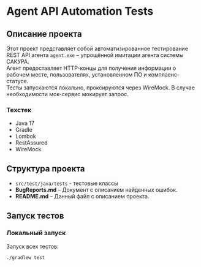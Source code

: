 # Agent API Automation Tests

## Описание проекта

Этот проект представляет собой автоматизированное тестирование REST API агента `agent.exe` – упрощённой имитации агента системы САКУРА.  
Агент предоставляет HTTP-концы для получения информации о рабочем месте, пользователях, установленном ПО и комплаенс-статусе.  
Тесты запускаются локально, проксируются через WireMock. В случае необходимости мок-сервис мокирует запрос.

### Техстек

- Java 17
- Gradle
- Lombok
- RestAssured
- WireMock

## Структура проекта
- `src/test/java/tests` - тестовые классы
- **BugReports.md** – Документ с описанием найденных ошибок.
- **README.md** – Данный файл с описанием проекта.

## Запуск тестов

### Локальный запуск
Запуск всех тестов:
```sh
./gradlew test
```